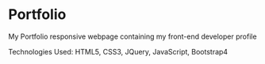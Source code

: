 # Portfolio
My  Portfolio responsive webpage containing my front-end developer profile

Technologies Used:
HTML5, CSS3, JQuery, JavaScript, Bootstrap4
